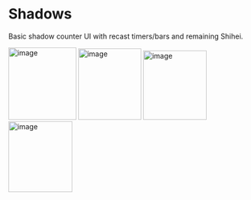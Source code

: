 # Shadows

Basic shadow counter UI with recast timers/bars and remaining Shihei.

<img width="135" height="144" alt="image" src="https://github.com/user-attachments/assets/e20095e8-a5d6-40f6-a6a0-eba80d2dd8fa" />

<img width="125" height="142" alt="image" src="https://github.com/user-attachments/assets/24b244c9-be55-432e-b408-a515b36d3fa3" />

<img width="126" height="138" alt="image" src="https://github.com/user-attachments/assets/3eff7226-e8e9-412b-ae9a-a63afcaecef5" />

<img width="127" height="141" alt="image" src="https://github.com/user-attachments/assets/75999f72-0230-4089-926e-4adf0c02d8e9" />
